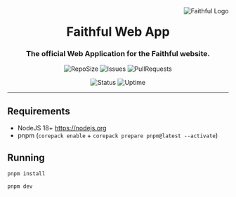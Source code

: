 <img src="https://raw.githubusercontent.com/Faithful-Resource-Pack/Branding/main/logos/transparent/256/plain_logo.png" alt="Faithful Logo" align="right">
<div align="center">
  <h1>Faithful Web App</h1>
  <h3>The official Web Application for the Faithful website.</h3>

![RepoSize](https://img.shields.io/github/repo-size/Faithful-Resource-Pack/App)
![Issues](https://img.shields.io/github/issues/Faithful-Resource-Pack/App)
![PullRequests](https://img.shields.io/github/issues-pr/Faithful-Resource-Pack/App)

![Status](https://status.faithfulpack.net/api/badge/4/status)
![Uptime](https://status.faithfulpack.net/api/badge/4/uptime/24?label=24h%20&labelSuffix=Uptime)
</div>

---

## Requirements
- NodeJS 18+ https://nodejs.org
- pnpm (`corepack enable` + `corepack prepare pnpm@latest --activate`)

## Running

```bash
pnpm install
```
```bash
pnpm dev
```
